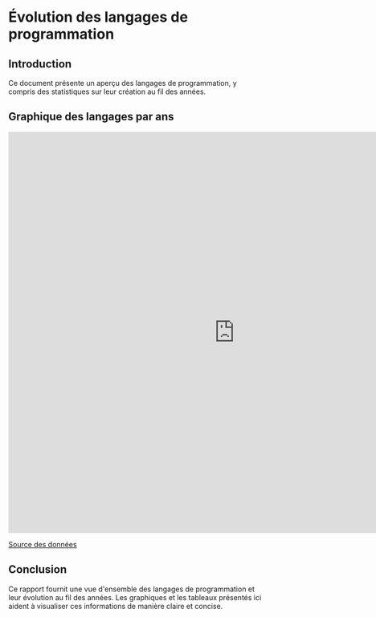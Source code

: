 # Évolution des langages de programmation

## Introduction
Ce document présente un aperçu des langages de programmation, y compris des statistiques sur leur création au fil des années.

## Graphique des langages par ans

<iframe width="900" height="800" frameborder="0" scrolling="no" src="https://plotly.com/~AntheaLiles/1.embed"></iframe>


[Source des données](/Benchmark_Languages.md)

## Conclusion
Ce rapport fournit une vue d'ensemble des langages de programmation et leur évolution au fil des années. Les graphiques et les tableaux présentés ici aident à visualiser ces informations de manière claire et concise.